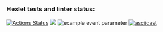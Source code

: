 ### Hexlet tests and linter status:
[![Actions Status](https://github.com/ostsle2/java-project-lvl1/workflows/hexlet-check/badge.svg)](https://github.com/ostsle2/java-project-lvl1/actions)
<a href="https://codeclimate.com/github/codeclimate/codeclimate/maintainability"><img src="https://api.codeclimate.com/v1/badges/a99a88d28ad37a79dbf6/maintainability" /></a>
![example event parameter](https://github.com/ostsle2/java-project-lvl1/actions/workflows/main.yml/badge.svg?event=push)
[![asciicast](https://asciinema.org/a/CIdk1wQylMsbQChgo69samqmg.svg)](https://asciinema.org/a/CIdk1wQylMsbQChgo69samqmg)
